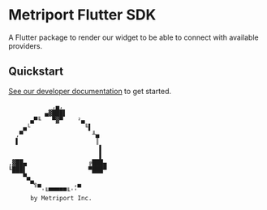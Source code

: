 # Metriport Flutter SDK

A Flutter package to render our widget to be able to connect with available
providers.

## Quickstart

[See our developer documentation](https://docs.metriport.com/devices-api/more-info/flutter)
to get started.

```
            ,▄,
          ▄▓███▌
      ▄▀╙   ▀▓▀    ²▄
    ▄└               ╙▌
  ,▀                   ╨▄
  ▌                     ║
                         ▌
                         ▌
,▓██▄                 ╔███▄
╙███▌                 ▀███▀
    ▀▄
      ▀╗▄         ,▄
         '╙▀▀▀▀▀╙''
      by Metriport Inc.
```
